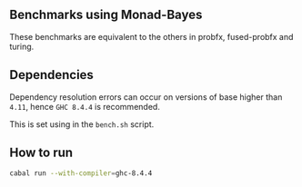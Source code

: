## Benchmarks using Monad-Bayes
These benchmarks are equivalent to the others in probfx, fused-probfx and turing.

## Dependencies
Dependency resolution errors can occur on versions of base higher than `4.11`, hence `GHC 8.4.4` is recommended.

This is set using in the `bench.sh` script.

## How to run
```bash
cabal run --with-compiler=ghc-8.4.4
```
